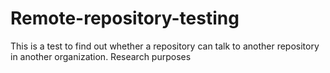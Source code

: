 # Remote-repository-testing

This is a test to find out whether a repository can talk to another repository in another organization. Research purposes
